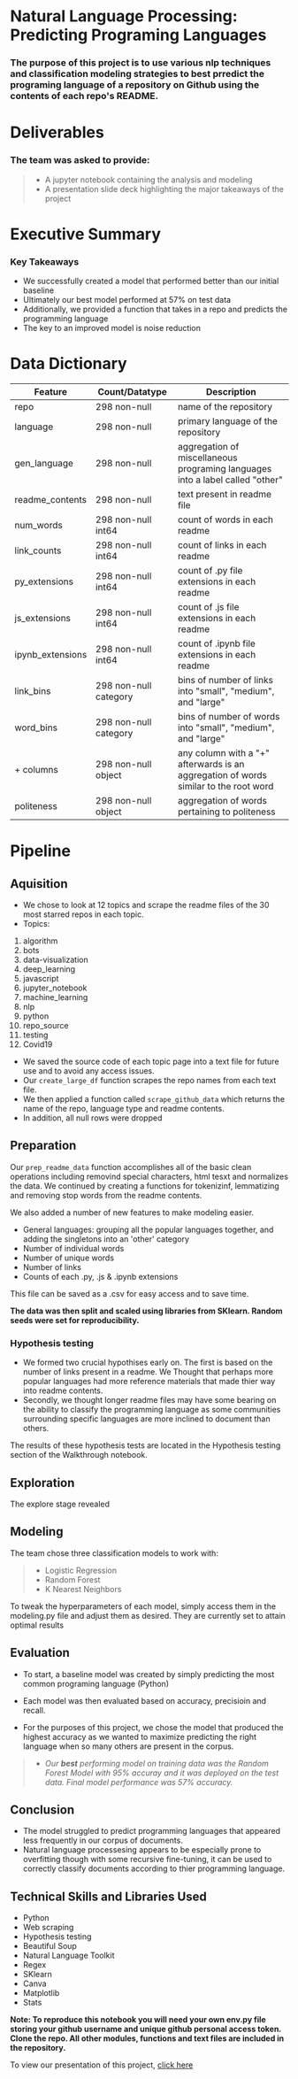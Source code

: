 # Natural Language Processing: Predicting Programing Languages
### The purpose of this project is to use various nlp techniques and classification modeling strategies to best prredict the programing language of a repository on Github using the contents of each repo's README.  

# Deliverables 
### The team was asked to provide:
> - A jupyter notebook containing the analysis and modeling
> - A presentation slide deck highlighting the major takeaways of the project

# Executive Summary
### Key Takeaways
- We successfully created a model that performed better than our initial baseline
- Ultimately our best model performed at 57% on test data
- Additionally, we provided a function that takes in a repo and predicts the programming language 
- The key to an improved model is noise reduction

# Data Dictionary

| Feature          | Count/Datatype        | Description                                                                          |
|------------------|-----------------------|--------------------------------------------------------------------------------------|
| repo             | 298 non-null          | name of the repository                                                               |
| language         | 298 non-null          | primary language of the repository                                                   |
| gen_language     | 298 non-null          | aggregation of miscellaneous programing languages into a label called "other"        |
| readme_contents  | 298 non-null          | text present in readme file                                                          |
| num_words        | 298 non-null int64    | count of words in each readme                                                        |
| link_counts      | 298 non-null int64    | count of links in each readme                                                        |
| py_extensions    | 298 non-null int64    | count of .py file extensions in each readme                                          |
| js_extensions    | 298 non-null int64    | count of .js file extensions in each readme                                          |
| ipynb_extensions | 298 non-null int64    | count of .ipynb file extensions in each readme                                       |
| link_bins        | 298 non-null category | bins of number of links into "small", "medium", and "large"                          |
| word_bins        | 298 non-null category | bins of number of words into "small", "medium", and "large"                          |
| + columns        | 298 non-null object   | any column with a "+" afterwards is an aggregation of words similar to the root word |
| politeness       | 298 non-null object   | aggregation of words pertaining to politeness                                        |

# Pipeline 
## Aquisition
- We chose to look at 12 topics and scrape the readme files of the 30 most starred repos in each topic.
- Topics:
1. algorithm
2. bots
3. data-visualization
4. deep_learning
5. javascript
6. jupyter_notebook
7. machine_learning
8. nlp
9. python
10. repo_source
11. testing
12. Covid19

- We saved the source code of each topic page into a text file for future use and to avoid any access issues. 
- Our `create_large_df` function scrapes the repo names from each text file.
- We then applied a function called `scrape_github_data` which returns the name of the repo, language type and readme contents.
- In addition, all null rows were dropped

## Preparation 
Our `prep_readme_data` function accomplishes all of the basic clean operations including removind special characters, html tesxt and normalizes the data. We continued by creating a functions for tokenizinf, lemmatizing and removing stop words from the readme contents.

We also added a number of new features to make modeling easier. 
- General languages: grouping all the popular languages together, and adding the singletons into an 'other' category
- Number of individual words
- Number of unique words
- Number of links
- Counts of each .py, .js & .ipynb extensions

This file can be saved as a .csv for easy access and to save time.

**The data was then split and scaled using libraries from SKlearn. Random seeds were set for reproducibility.**
### Hypothesis testing

- We formed two crucial hypothises early on. The first is based on the number of links present in a readme. We Thought that perhaps more popular languages had more reference materials that made thier way into readme contents.
- Secondly, we thought longer readme files may have some bearing on the ability to classify the programming language as some communities surrounding specific languages are more inclined to document than others.

The results of these hypothesis tests are located in the Hypothesis testing section of the Walkthrough notebook. 

## Exploration

The explore stage revealed

## Modeling

The team chose three classification models to work with:
 > - Logistic Regression
 > - Random Forest
 > - K Nearest Neighbors

 To tweak the hyperparameters of each model, simply access them in the modeling.py file and adjust them as desired. They are currently set to attain optimal results
## Evaluation
- To start, a baseline model was created by simply predicting the most common programing language (Python)

- Each model was then evaluated based on accuracy, precisioin and recall.
- For the purposes of this project, we chose the model that produced the highest accuracy as we wanted to maximize predicting the right language when so many others are present in the corpus.

 > -  *Our __best__ performing model on training data was the Random Forest Model with 95% accuray and it was deployed on the test data. Final model performance was 57% accuracy.*

## Conclusion
- The model struggled to predict programming languages that appeared less frequently in our corpus of documents. 
- Natural language processesing appears to be especially prone to overfitting though with some recursive fine-tuning, it can be used to correctly classify documents according to thier programming language.

## Technical Skills and Libraries Used
- Python
- Web scraping
- Hypothesis testing
- Beautiful Soup
- Natural Language Toolkit
- Regex
- SKlearn
- Canva
- Matplotlib
- Stats


**Note: To reproduce this notebook you will need your own env.py file storing your github username and unique github personal access token. Clone the repo. All other modules, functions and text files are included in the repository.**

To view our presentation of this project, [click here](https://www.canva.com/design/DAD-GzRcYlA/sIfOlRBWbqHXU96QWgMvlQ/view?utm_content=DAD-GzRcYlA&utm_campaign=designshare&utm_medium=link&utm_source=sharebutton)





